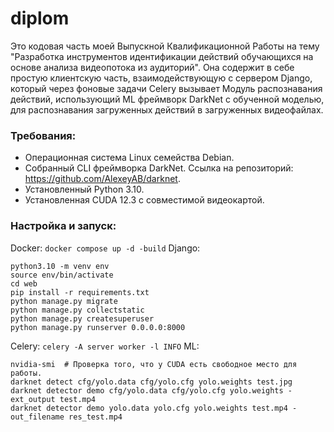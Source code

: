 # diplom
Это кодовая часть моей Выпускной Квалификационной Работы на тему "Разработка инструментов идентификации действий обучающихся на основе анализа видеопотока из аудиторий". Она содержит в себе простую клиентскую часть, взаимодействующую с сервером Django, который через фоновые задачи Celery вызывает Модуль распознавания действий, использующий ML фреймворк DarkNet с обученной моделью, для распознавания загруженных действий в загруженных видеофайлах.

### Требования:
* Операционная система Linux семейства Debian.
* Собранный CLI фреймворка DarkNet. Ссылка на репозиторий: https://github.com/AlexeyAB/darknet.
* Установленный Python 3.10.
* Установленная CUDA 12.3 с совместимой видеокартой.

### Настройка и запуск:
Docker:
`docker compose up -d -build`
Django:
```
python3.10 -m venv env
source env/bin/activate
cd web
pip install -r requirements.txt
python manage.py migrate
python manage.py collectstatic
python manage.py createsuperuser
python manage.py runserver 0.0.0.0:8000
```
Celery:
`celery -A server worker -l INFO`
ML:
```
nvidia-smi  # Проверка того, что у CUDA есть свободное место для работы.
darknet detect cfg/yolo.data cfg/yolo.cfg yolo.weights test.jpg
darknet detector demo cfg/yolo.data cfg/yolo.cfg yolo.weights -ext_output test.mp4
darknet detector demo yolo.data yolo.cfg yolo.weights test.mp4 -out_filename res_test.mp4
```
